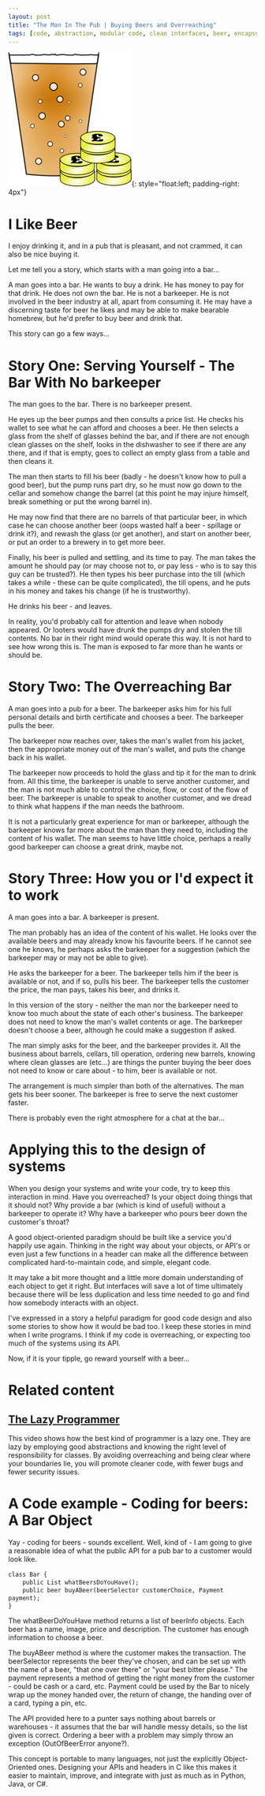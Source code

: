 ```yaml
---
layout: post
title: "The Man In The Pub | Buying Beers and Overreaching"
tags: [code, abstraction, modular code, clean interfaces, beer, encapsulation]
---
```


![Buying Beers](/galleries/2010-07-01-an-object-oriented-story-the-man-in-the-pub/buying_beer.png){: style="float:left; padding-right: 4px"}

# I Like Beer

I enjoy drinking it, and in a pub that is pleasant, and not crammed, it can also be nice buying it.

Let me tell you a story, which starts with a man going into a bar...

A man goes into a bar. He wants to buy a drink. He has money to pay for that drink.
He does not own the bar. He is not a barkeeper. He is not involved in the beer industry at all, apart from consuming it. He may have a discerning taste for beer he likes and may be able to make bearable homebrew, but he'd prefer to buy beer and drink that.

This story can go a few ways...

# Story One: Serving Yourself - The Bar With No barkeeper

The man goes to the bar. There is no barkeeper present.

He eyes up the beer pumps and then consults a price list. He checks his wallet to see what he can afford and chooses a beer.
He then selects a glass from the shelf of glasses behind the bar, and if there are not enough clean glasses on the shelf, looks in the dishwasher to see if there are any there, and if that is empty, goes to collect an empty glass from a table and then cleans it.

The man then starts to fill his beer (badly - he doesn't know how to pull a good beer), but the pump runs part dry, so he must now go down to the cellar and somehow change the barrel (at this point he may injure himself, break something or put the wrong barrel in).

He may now find that there are no barrels of that particular beer, in which case he can choose another beer (oops wasted half a beer - spillage or drink it?), and rewash the glass (or get another), and start on another beer, or put an order to a brewery in to get more beer.

Finally, his beer is pulled and settling, and its time to pay. The man takes the amount he should pay (or may choose not to, or pay less - who is to say this guy can be trusted?). He then types his beer purchase into the till (which takes a while - these can be quite complicated), the till opens, and he puts in his money and takes his change (if he is trustworthy).

He drinks his beer - and leaves.

In reality, you'd probably call for attention and leave when nobody appeared. Or looters would have drunk the pumps dry and stolen the till contents. No bar in their right mind would operate this way. It is not hard to see how wrong this is. The man is exposed to far more than he wants or should be.

# Story Two: The Overreaching Bar

A man goes into a pub for a beer. The barkeeper asks him for his full personal details and birth certificate and chooses a beer. The barkeeper pulls the beer.

The barkeeper now reaches over, takes the man's wallet from his jacket, then the appropriate money out of the man's wallet, and puts the change back in his wallet.

The barkeeper now proceeds to hold the glass and tip it for the man to drink from. 
All this time, the barkeeper is unable to serve another customer, and the man is not much able to control the choice, flow, or cost of the flow of beer. 
The barkeeper is unable to speak to another customer, and we dread to think what happens if the man needs the bathroom.

It is not a particularly great experience for man or barkeeper, although the barkeeper knows far more about the man than they need to, including the content of his wallet. 
The man seems to have little choice, perhaps a really good barkeeper can choose a great drink, maybe not.

# Story Three: How you or I'd expect it to work

A man goes into a bar. A barkeeper is present.

The man probably has an idea of the content of his wallet.  He looks over the available beers and may already know his favourite beers. If he cannot see one he knows, he perhaps asks the barkeeper for a suggestion (which the barkeeper may or may not be able to give). 

He asks the barkeeper for a beer. The barkeeper tells him if the beer is available or not, and if so, pulls his beer. The barkeeper tells the customer the price, the man pays, takes his beer, and drinks it.

In this version of the story - neither the man nor the barkeeper need to know too much about the state of each other's business. The barkeeper does not need to know the man's wallet contents or age. The barkeeper doesn't choose a beer, although he could make a suggestion if asked.

The man simply asks for the beer, and the barkeeper provides it. All the business about barrels, cellars, till operation, ordering new barrels, knowing where clean glasses are (etc...) are things the punter buying the beer does not need to know or care about - to him, beer is available or not.

The arrangement is much simpler than both of the alternatives. The man gets his beer sooner. The barkeeper is free to serve the next customer faster. 

There is probably even the right atmosphere for a chat at the bar...

# Applying this to the design of systems

When you design your systems and write your code, try to keep this interaction in mind. Have you overreached? Is your object doing things that it should not? Why provide a bar (which is kind of useful) without a barkeeper to operate it? Why have a barkeeper who pours beer down the customer's throat?

A good object-oriented paradigm should be built like a service you'd happily use again. Thinking in the right way about your objects, or API's or even just a few functions in a header can make all the difference between complicated hard-to-maintain code, and simple, elegant code.

It may take a bit more thought and a little more domain understanding of each object to get it right. But interfaces will save a lot of time ultimately because there will be less duplication and less time needed to go and find how somebody interacts with an object.

I've expressed in a story a helpful paradigm for good code design and also some stories to show how it would be bad too. I keep these stories in mind when I write programs. I think if my code is overreaching, or expecting too much of the systems using its API.

Now, if it is your tipple, go reward yourself with a beer...

# Related content

## [The Lazy Programmer](http://www.youtube.com/watch?v=eL5o4PFuxTY)

This video shows how the best kind of programmer is a lazy one. They are lazy by employing good abstractions and knowing the right level of responsibility for classes. By avoiding overreaching and being clear where your boundaries lie, you will promote cleaner code, with fewer bugs and fewer security issues.

# A Code example - Coding for beers: A Bar Object

Yay - coding for beers - sounds excellent. Well, kind of - I am going to give a reasonable idea of what the public API for a pub bar to a customer would look like.

    class Bar {
        public List whatBeersDoYouHave();
        public beer buyABeer(beerSelector customerChoice, Payment payment);
    }
    
The whatBeerDoYouHave method returns a list of beerInfo objects. Each beer has a name, image, price and description. The customer has enough information to choose a beer.
    
The buyABeer method is where the customer makes the transaction. The beerSelector represents the beer they've chosen, and can be set up with the name of a beer, "that one over there" or "your best bitter please." The payment represents a method of getting the right money from the customer - could be cash or a card, etc. Payment could be used by the Bar to nicely wrap up the money handed over, the return of change, the handing over of a card, typing a pin, etc.

The API provided here to a punter says nothing about barrels or warehouses - it assumes that the bar will handle messy details, so the list given is correct. Ordering a beer with a problem may simply throw an exception (OutOfBeerError anyone?).

This concept is portable to many languages, not just the explicitly Object-Oriented ones. Designing your APIs and headers in C like this makes it easier to maintain, improve, and integrate with just as much as in Python, Java, or C#.
